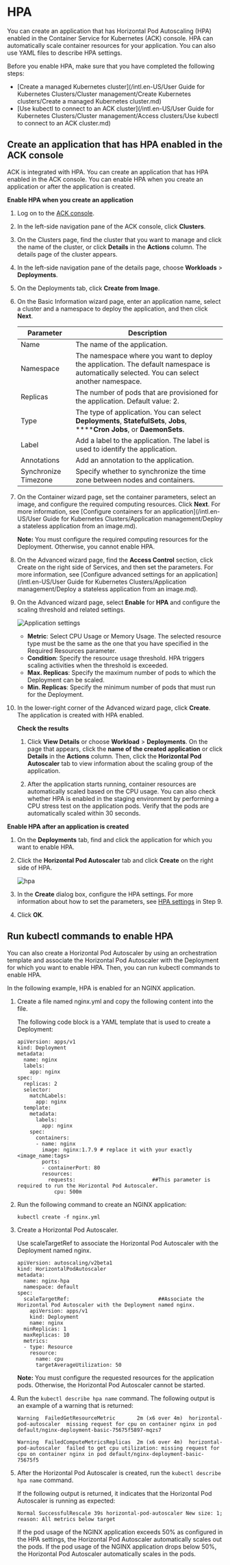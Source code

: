 # HPA

You can create an application that has Horizontal Pod Autoscaling \(HPA\) enabled in the Container Service for Kubernetes \(ACK\) console. HPA can automatically scale container resources for your application. You can also use YAML files to describe HPA settings.

Before you enable HPA, make sure that you have completed the following steps:

-   [Create a managed Kubernetes cluster](/intl.en-US/User Guide for Kubernetes Clusters/Cluster management/Create Kubernetes clusters/Create a managed Kubernetes cluster.md)
-   [Use kubectl to connect to an ACK cluster](/intl.en-US/User Guide for Kubernetes Clusters/Cluster management/Access clusters/Use kubectl to connect to an ACK cluster.md)

## Create an application that has HPA enabled in the ACK console

ACK is integrated with HPA. You can create an application that has HPA enabled in the ACK console. You can enable HPA when you create an application or after the application is created.

**Enable HPA when you create an application**

1.  Log on to the [ACK console](https://cs.console.aliyun.com).

2.  In the left-side navigation pane of the ACK console, click **Clusters**.

3.  On the Clusters page, find the cluster that you want to manage and click the name of the cluster, or click **Details** in the **Actions** column. The details page of the cluster appears.

4.  In the left-side navigation pane of the details page, choose **Workloads** \> **Deployments**.

5.  On the Deployments tab, click **Create from Image**.

6.  On the Basic Information wizard page, enter an application name, select a cluster and a namespace to deploy the application, and then click **Next**.

    |Parameter|Description|
    |---------|-----------|
    |Name|The name of the application.|
    |Namespace|The namespace where you want to deploy the application. The default namespace is automatically selected. You can select another namespace.|
    |Replicas|The number of pods that are provisioned for the application. Default value: 2.|
    |Type|The type of application. You can select **Deployments**, **StatefulSets**, **Jobs**, ******Cron Jobs**, or **DaemonSets**.|
    |Label|Add a label to the application. The label is used to identify the application.|
    |Annotations|Add an annotation to the application.|
    |Synchronize Timezone|Specify whether to synchronize the time zone between nodes and containers.|

7.  On the Container wizard page, set the container parameters, select an image, and configure the required computing resources. Click **Next**. For more information, see [Configure containers for an application](/intl.en-US/User Guide for Kubernetes Clusters/Application management/Deploy a stateless application from an image.md).

    **Note:** You must configure the required computing resources for the Deployment. Otherwise, you cannot enable HPA.

8.  On the Advanced wizard page, find the **Access Control** section, click Create on the right side of Services, and then set the parameters. For more information, see [Configure advanced settings for an application](/intl.en-US/User Guide for Kubernetes Clusters/Application management/Deploy a stateless application from an image.md).

9.  On the Advanced wizard page, select **Enable** for **HPA** and configure the scaling threshold and related settings.

    ![Application settings](https://static-aliyun-doc.oss-accelerate.aliyuncs.com/assets/img/en-US/4265359951/p10578.png)

    -   **Metric**: Select CPU Usage or Memory Usage. The selected resource type must be the same as the one that you have specified in the Required Resources parameter.
    -   **Condition**: Specify the resource usage threshold. HPA triggers scaling activities when the threshold is exceeded.
    -   **Max. Replicas**: Specify the maximum number of pods to which the Deployment can be scaled.
    -   **Min. Replicas**: Specify the minimum number of pods that must run for the Deployment.
10. In the lower-right corner of the Advanced wizard page, click **Create**. The application is created with HPA enabled.

    **Check the results**

    1.  Click **View Details** or choose **Workload** \> **Deployments**. On the page that appears, click the **name of the created application** or click **Details** in the **Actions** column. Then, click the **Horizontal Pod Autoscaler** tab to view information about the scaling group of the application.

    2.  After the application starts running, container resources are automatically scaled based on the CPU usage. You can also check whether HPA is enabled in the staging environment by performing a CPU stress test on the application pods. Verify that the pods are automatically scaled within 30 seconds.

**Enable HPA after an application is created**

1.  On the **Deployments** tab, find and click the application for which you want to enable HPA.

2.  Click the **Horizontal Pod Autoscaler** tab and click **Create** on the right side of HPA.

    ![hpa](https://static-aliyun-doc.oss-accelerate.aliyuncs.com/assets/img/en-US/8438767061/p180399.png)

3.  In the **Create** dialog box, configure the HPA settings. For more information about how to set the parameters, see [HPA settings](#step_wto_syh_7s4) in Step 9.

4.  Click **OK**.


## Run kubectl commands to enable HPA

You can also create a Horizontal Pod Autoscaler by using an orchestration template and associate the Horizontal Pod Autoscaler with the Deployment for which you want to enable HPA. Then, you can run kubectl commands to enable HPA.

In the following example, HPA is enabled for an NGINX application.

1.  Create a file named nginx.yml and copy the following content into the file.

    The following code block is a YAML template that is used to create a Deployment:

    ```
    apiVersion: apps/v1 
    kind: Deployment
    metadata:
      name: nginx
      labels:
        app: nginx
    spec:
      replicas: 2
      selector:
        matchLabels:
          app: nginx  
      template:
        metadata:
          labels:
            app: nginx
        spec:
          containers:
          - name: nginx
            image: nginx:1.7.9 # replace it with your exactly <image_name:tags>
            ports:
            - containerPort: 80
            resources:
              requests:                         ##This parameter is required to run the Horizontal Pod Autoscaler.
                cpu: 500m
    ```

2.  Run the following command to create an NGINX application:

    ```
    kubectl create -f nginx.yml
    ```

3.  Create a Horizontal Pod Autoscaler.

    Use scaleTargetRef to associate the Horizontal Pod Autoscaler with the Deployment named nginx.

    ```
    apiVersion: autoscaling/v2beta1
    kind: HorizontalPodAutoscaler
    metadata:
      name: nginx-hpa
      namespace: default
    spec:
      scaleTargetRef:                             ##Associate the Horizontal Pod Autoscaler with the Deployment named nginx.
        apiVersion: apps/v1
        kind: Deployment
        name: nginx
      minReplicas: 1
      maxReplicas: 10
      metrics:
      - type: Resource
        resource:
          name: cpu
          targetAverageUtilization: 50
    ```

    **Note:** You must configure the requested resources for the application pods. Otherwise, the Horizontal Pod Autoscaler cannot be started.

4.  Run the `kubectl describe hpa name` command. The following output is an example of a warning that is returned:

    ```
    Warning  FailedGetResourceMetric       2m (x6 over 4m)  horizontal-pod-autoscaler  missing request for cpu on container nginx in pod default/nginx-deployment-basic-75675f5897-mqzs7
    
    Warning  FailedComputeMetricsReplicas  2m (x6 over 4m)  horizontal-pod-autoscaler  failed to get cpu utilization: missing request for cpu on container nginx in pod default/nginx-deployment-basic-75675f5
    ```

5.  After the Horizontal Pod Autoscaler is created, run the `kubectl describe hpa name` command.

    If the following output is returned, it indicates that the Horizontal Pod Autoscaler is running as expected:

    ```
    Normal SuccessfulRescale 39s horizontal-pod-autoscaler New size: 1; reason: All metrics below target
    ```

    If the pod usage of the NGINX application exceeds 50% as configured in the HPA settings, the Horizontal Pod Autoscaler automatically scales out the pods. If the pod usage of the NGINX application drops below 50%, the Horizontal Pod Autoscaler automatically scales in the pods.


